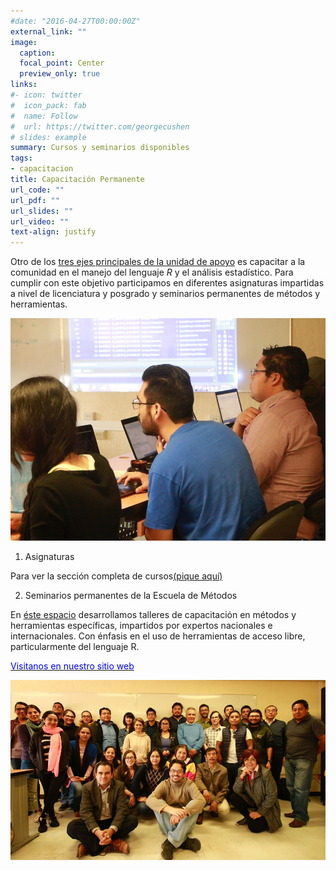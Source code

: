 ```yaml
---
#date: "2016-04-27T00:00:00Z"
external_link: ""
image:
  caption: 
  focal_point: Center
  preview_only: true
links:
#- icon: twitter
#  icon_pack: fab
#  name: Follow
#  url: https://twitter.com/georgecushen
# slides: example
summary: Cursos y seminarios disponibles 
tags:
- capacitacion
title: Capacitación Permanente
url_code: ""
url_pdf: ""
url_slides: ""
url_video: ""
text-align: justify
---
```


Otro de los [tres ejes principales de la unidad de apoyo](/ejes) es capacitar a la comunidad en el manejo del lenguaje *R* y el análisis estadístico. Para cumplir con este objetivo participamos en diferentes asignaturas impartidas a nivel de licenciatura y posgrado 
 y seminarios permanentes de métodos y herramientas.

<center>

![](user-full-3.jpg)

</center>

 1. Asignaturas

Para ver la sección completa de cursos[(pique aquí)](/cursos)

 2. Seminarios permanentes de la Escuela de Métodos

En [éste espacio](/cursos/escuela-de-metodos) desarrollamos talleres de capacitación en métodos y herramientas específicas, impartidos por expertos nacionales e internacionales. Con énfasis en el uso de herramientas de acceso libre, particularmente del lenguaje R.

 [<span style="color:blue">Visitanos en nuestro sitio web</span>](https://www.iies.unam.mx/EscuelaMetodos/)

<center>

![](escuela-ejemplo.jpg)

</center>